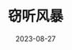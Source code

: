 ---
layout: page
title: 窃听风暴
description: >
category: 电影
img: assets/img/movie/2023/qie_ting_feng_bao.webp
star:
date: 2023-08-27
---